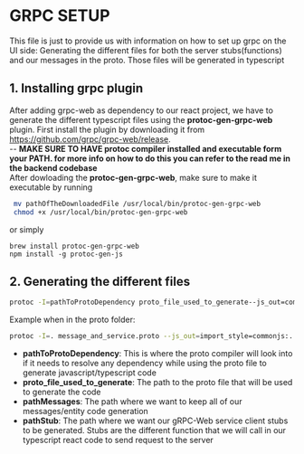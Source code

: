 # GRPC SETUP

This file is just to provide us with information on how to set up grpc on the UI side: Generating the different files for both the server stubs(functions) and our messages in the proto. Those files will be generated in typescript

## 1. Installing grpc plugin

After adding grpc-web as dependency to our react project, we have to generate the different typescript files using the **protoc-gen-grpc-web** plugin. First install the plugin by downloading it from https://github.com/grpc/grpc-web/release. </br> -- **MAKE SURE TO HAVE protoc compiler installed and executable form your PATH. for more info on how to do this you can refer to the read me in the backend codebase** </br>
After dowloading the **protoc-gen-grpc-web**, make sure to make it executable by running </br>

```sh
 mv pathOfTheDownloadedFile /usr/local/bin/protoc-gen-grpc-web
 chmod +x /usr/local/bin/protoc-gen-grpc-web
```
or simply

```
brew install protoc-gen-grpc-web
npm install -g protoc-gen-js

```

## 2. Generating the different files

```sh
protoc -I=pathToProtoDependency proto_file_used_to_generate--js_out=commonjs:pathMessages --grpc-web_out=import_style=typescript,mode=grpcweb:pathStub
```
Example when in the proto folder: 
```sh
protoc -I=. message_and_service.proto --js_out=import_style=commonjs:../pb --grpc-web_out=import_style=typescript,mode=grpcwebtext:../pb
```

- **pathToProtoDependency**: This is where the proto compiler will look into if it needs to resolve any dependency while using the proto file to generate javascript/typescript code
- **proto_file_used_to_generate**: The path to the proto file that will be used to generate the code
- **pathMessages**: The path where we want to keep all of our messages/entity code generation
- **pathStub**: The path where we want our gRPC-Web service client stubs to be generated. Stubs are the different function that we will call in our typescript react code to send request to the server
